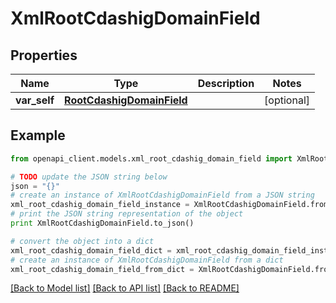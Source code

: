 # XmlRootCdashigDomainField


## Properties
Name | Type | Description | Notes
------------ | ------------- | ------------- | -------------
**var_self** | [**RootCdashigDomainField**](RootCdashigDomainField.md) |  | [optional] 

## Example

```python
from openapi_client.models.xml_root_cdashig_domain_field import XmlRootCdashigDomainField

# TODO update the JSON string below
json = "{}"
# create an instance of XmlRootCdashigDomainField from a JSON string
xml_root_cdashig_domain_field_instance = XmlRootCdashigDomainField.from_json(json)
# print the JSON string representation of the object
print XmlRootCdashigDomainField.to_json()

# convert the object into a dict
xml_root_cdashig_domain_field_dict = xml_root_cdashig_domain_field_instance.to_dict()
# create an instance of XmlRootCdashigDomainField from a dict
xml_root_cdashig_domain_field_from_dict = XmlRootCdashigDomainField.from_dict(xml_root_cdashig_domain_field_dict)
```
[[Back to Model list]](../README.md#documentation-for-models) [[Back to API list]](../README.md#documentation-for-api-endpoints) [[Back to README]](../README.md)


